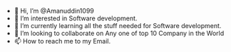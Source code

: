 - 👋 Hi, I’m @Amanuddin1099
- 👀 I’m interested in Software development.
- 🌱 I’m currently learning all the stuff needed for Software development.
- 💞️ I’m looking to collaborate on Any one of top 10 Company in the World
- 📫 How to reach me to my Email.

<!---
Amanuddin1099/Amanuddin1099 is a ✨ special ✨ repository because its `README.md` (this file) appears on your GitHub profile.
You can click the Preview link to take a look at your changes.
--->
